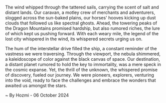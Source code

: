 
The wind whipped through the tattered sails, carrying the scent of salt and distant lands.  Our caravan, a motley crew of merchants and adventurers,  slogged across the sun-baked plains, our horses' hooves kicking up dust clouds that followed us like spectral ghosts.  Ahead, the towering peaks of the Dragon Mountains promised hardship, but also rumored riches, the lure of which kept us pushing forward.  With each weary mile, the legend of the lost city whispered in the wind, its whispered secrets urging us on.

The hum of the interstellar drive filled the ship, a constant reminder of the vastness we were traversing.  Through the viewport, the nebula shimmered, a kaleidoscope of color against the black canvas of space.  Our destination, a distant planet rumored to hold the key to immortality, was a mere speck in the cosmic expanse.  Yet, the thrill of the unknown, the whispered promise of discovery, fueled our journey.  We were pioneers, explorers, venturing into the void, ready to face the challenges and embrace the wonders that awaited us amongst the stars. 

~ By Hozmi - 06 October 2024
